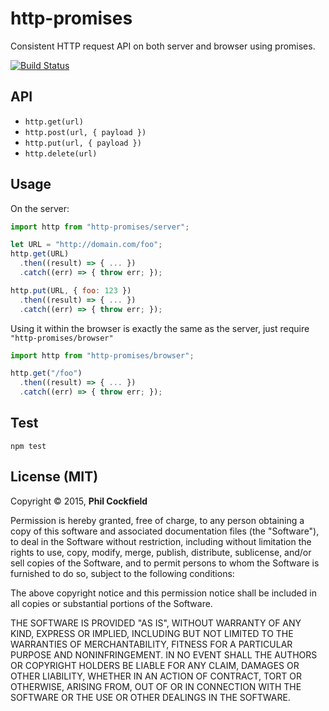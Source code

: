 # http-promises
Consistent HTTP request API on both server and browser using promises.

[![Build Status](https://travis-ci.org/philcockfield/http-promises.svg)](https://travis-ci.org/philcockfield/http-promises)

## API

- `http.get(url)`
- `http.post(url, { payload })`
- `http.put(url, { payload })`
- `http.delete(url)`


## Usage
On the server:

```js
import http from "http-promises/server";

let URL = "http://domain.com/foo";
http.get(URL)
  .then((result) => { ... })
  .catch((err) => { throw err; });

http.put(URL, { foo: 123 })
  .then((result) => { ... })
  .catch((err) => { throw err; });

```

Using it within the browser is exactly the same as the server, just require `"http-promises/browser"`

```js
import http from "http-promises/browser";

http.get("/foo")
  .then((result) => { ... })
  .catch((err) => { throw err; });

```


## Test
    npm test




## License (MIT)
Copyright © 2015, **Phil Cockfield**

Permission is hereby granted, free of charge, to any person obtaining a copy
of this software and associated documentation files (the "Software"), to deal
in the Software without restriction, including without limitation the rights
to use, copy, modify, merge, publish, distribute, sublicense, and/or sell
copies of the Software, and to permit persons to whom the Software is
furnished to do so, subject to the following conditions:

The above copyright notice and this permission notice shall be included in
all copies or substantial portions of the Software.

THE SOFTWARE IS PROVIDED "AS IS", WITHOUT WARRANTY OF ANY KIND, EXPRESS OR
IMPLIED, INCLUDING BUT NOT LIMITED TO THE WARRANTIES OF MERCHANTABILITY,
FITNESS FOR A PARTICULAR PURPOSE AND NONINFRINGEMENT. IN NO EVENT SHALL THE
AUTHORS OR COPYRIGHT HOLDERS BE LIABLE FOR ANY CLAIM, DAMAGES OR OTHER
LIABILITY, WHETHER IN AN ACTION OF CONTRACT, TORT OR OTHERWISE, ARISING FROM,
OUT OF OR IN CONNECTION WITH THE SOFTWARE OR THE USE OR OTHER DEALINGS IN
THE SOFTWARE.

